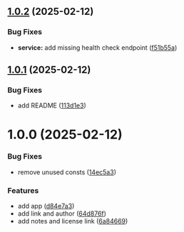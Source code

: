 ## [1.0.2](https://github.com/lefinal/image-to-ma3-scribble/compare/v1.0.1...v1.0.2) (2025-02-12)


### Bug Fixes

* **service:** add missing health check endpoint ([f51b55a](https://github.com/lefinal/image-to-ma3-scribble/commit/f51b55a37b4081a0e88c70c5b6615662bfc29c84))

## [1.0.1](https://github.com/lefinal/image-to-ma3-scribble/compare/v1.0.0...v1.0.1) (2025-02-12)


### Bug Fixes

* add README ([113d1e3](https://github.com/lefinal/image-to-ma3-scribble/commit/113d1e3289cd42061bd8ea107c8d199429be1709))

# 1.0.0 (2025-02-12)


### Bug Fixes

* remove unused consts ([14ec5a3](https://github.com/lefinal/image-to-ma3-scribble/commit/14ec5a33115a207d998d078d37c075037d930dbb))


### Features

* add app ([d84e7a3](https://github.com/lefinal/image-to-ma3-scribble/commit/d84e7a346b67d6ed35c7ff4c01118b9d52bba33d))
* add link and author ([64d876f](https://github.com/lefinal/image-to-ma3-scribble/commit/64d876f75c618ee215ff80a437dc70d7a57aa3f1))
* add notes and license link ([6a84669](https://github.com/lefinal/image-to-ma3-scribble/commit/6a84669e31f754657bcdb436097c9be4cc838163))
